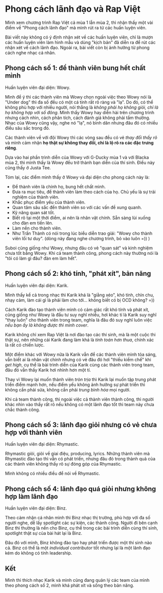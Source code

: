 # Phong cách lãnh đạo và Rap Việt

Mình xem chương trình Rap Việt cả mùa 1 lẫn mùa 2, thì nhận thấy một vài điểm về "Phong cách lãnh đạo" mà mình rút ra từ các huấn luyện viên.

Bài viết này không có ý định nhận xét về các huấn luyện viên, chỉ là mượn các huấn luyện viên làm hình mẫu và dùng "kịch bản" đã diễn ra để rút các nhận xét về cách lãnh đạo. Ngoài ra, bài viết còn bị ảnh hưởng từ phong cách nghe nhạc cá nhân.

## Phong cách số 1: để thành viên bung hết chất mình

Huấn luyện viên đại diện: Wowy.

Mình để ý thì các thành viên mà Wowy chọn ngoài việc theo Wowy nói là "Under dog" thì đa số đều có một cá tính rất rõ ràng và "lạ". Do đó, có thể không phù hợp với nhiều người, nói thẳng là *không phải họ không giỏi, chỉ là họ không hợp với số đông*. Mình thấy Wowy hay diễn hài trên chương trình nhưng cách nhìn, cách phân tích, cách đánh giá không phải tầm thường. Nhạc của Wowy cũng vậy, nghe nó "lạ", nó bình dân nhưng đâu đó có nhiều điều sâu sắc trong đó.

Các thành viên về với đội Wowy thì các vòng sau đều có vẻ *thay đổi thấy rõ* và mình cảm nhận **họ thật sự không thay đổi, chỉ là lộ rõ ra các đặc trưng riêng**.

Dựa vào hai phần trình diễn của Wowy với G-Ducky mùa 1 và với Blacka mùa 2, thì mình thấy là Wowy đều trở thành bạn diễn của thí sinh. Điều này cũng thấy ở Justa Tee.

Tóm lại, các điểm mình thấy ở Wowy và đại diện cho phong cách này là:
- Để thành viên là chính họ, bung hết chất mình.
- Đưa ra mục tiêu, để thành viên làm theo cách của họ. Chủ yếu là sự trải nghiệm của thành viên.
- Khắc phục điểm yếu của thành viên.
- Quan tâm sâu sắc đến thành viên so với các vấn đề xung quanh.
- Kỹ năng quan sát tốt.
- Biết rõ tại một thời điểm, ai nên là nhân vật chính. Sẵn sàng lùi xuống cho đàn em tiến lên.
- Làm nền cho thành viên.
- Như Trấn Thành có nói trong lúc biểu diễn trao giải: "Wowy cho thành viên lối tư duy". (dòng này đang nghe chương trình, bỏ vào luôn =)) )

Suboi cũng giống như Wowy, nhưng đâu có vẻ "quan sát" và kinh nghiệm chưa tốt bằng Wowy.
Khi cả team thành công, phong cách này thường nói là "tôi có làm gì đâu? đàn em làm hết".

## Phong cách số 2: khó tính, "phát xít", bản năng

Huấn luyện viên đại diện: Karik.

Mình thấy kể cả trong nhạc thì Karik khá là "giằng xéo", khó tính, chỉn chu, nhạy cảm, làm cái gì là phải làm cho tới... không biết có bị OCD không? =))

Cách Karik đào tạo thành viên mình có cảm giác rất khó tính và phát xít, cũng giống như Wowy là đầu tư suy nghĩ nhiều, hơi khác tí là Karik suy nghĩ "thay luôn" cho thành viên trong team, nghĩa là đâu đó suy nghĩ luôn việc *nếu bạn ấy là không được thì mình cover*.

Karik không chỉ xem Rap Việt là nơi đào tạo các thí sinh, mà là một cuộc thi thật sự, nên những cái Karik đang làm khá là *tính toán hơn thua*, chính xác là rất có chiến lược.

Một điểm khác với Wowy nữa là Karik vẫn để các thành viên mình tỏa sáng, vẫn biết ai là nhân vật chính nhưng có vẻ đâu đó hơi "thiếu kiềm chế" khi *get high*, cụ thể là bài trình diễn của Karik cùng các thành viên trong team, đâu đó vẫn thấy Karik hơi nhỉnh hơn một tí.

Thay vì Wowy lại muốn thành viên *tròn trịa* thì Karik lại muốn tập trung phát triển điểm mạnh hơn, nếu điểm yếu không ảnh hưởng sự phát triển thì không cần phải sửa, không cần phải *trung bình hóa* mọi người.

Khi cả team thành công, thì ngoài việc cả thành viên thành công, thì người khác nhìn vào thấy rất rõ nếu không có một lãnh đạo tốt thì team này chưa chắc thành công.

## Phong cách số 3: lãnh đạo giỏi nhưng có vẻ chưa hợp với thành viên

Huấn luyện viên đại diện: Rhymastic.

Rhymastic giỏi, giỏi về giai điệu, producing, lyrics. Những thành viên mà Rhymastic đào tạo thì vẫn có phát triển, nhưng đâu đó trong thành quả của các thành viên không thấy rõ sự đóng góp của Rhymastic.

Mình không có nhiều điều để nói về Rhymastic.

## Phong cách số 4: lãnh đạo quá giỏi nhưng không hợp làm lãnh đạo

Huần luyện viên đại diện: Binz.

Theo cảm nhận cá nhân mình thì Binz nhạc thị trường, phù hợp với đa số người nghe, dễ lấy spotlight các sự kiện, các thành công. Người đi bên cạnh Binz thì thường là nền cho Binz, cụ thể trong các bài trình diễn cùng thí sinh, spotlight thật sự của bài hát lại là Binz.

Đâu đó với mình, Binz không đào tạo hay phát triển được một thí sinh nào cả. Binz có thể là một *individual contributor* tốt nhưng lại là một lãnh đạo kém do không có tính leadership.

## Kết

Mình thì thích nhạc Karik và mình cũng đang quản lý các team của mình theo phong cách số 2, mình khá phát xít và sống theo bản năng.